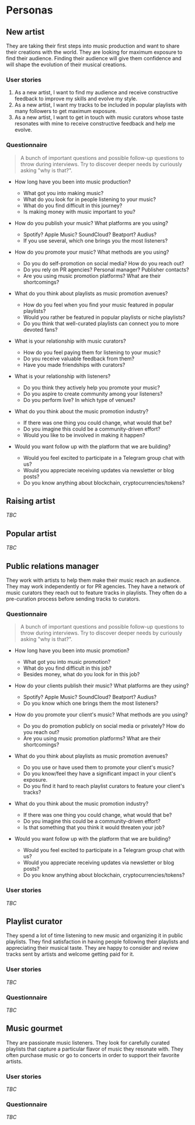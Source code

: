 # Personas

## New artist

They are taking their first steps into music production and want to share their creations with the world. They are looking for maximum exposure to find their audience. Finding their audience will give them confidence and will shape the evolution of their musical creations.

### User stories

1. As a new artist, I want to find my audience and receive constructive feedback to improve my skills and evolve my style.
2. As a new artist, I want my tracks to be included in popular playlists with many followers to get maximum exposure.
3. As a new artist, I want to get in touch with music curators whose taste resonates with mine to receive constructive feedback and help me evolve.

### Questionnaire

> A bunch of important questions and possible follow-up questions to throw during interviews.
> Try to discover deeper needs by curiously asking "why is that?".

- How long have you been into music production?
  - What got you into making music?
  - What do you look for in people listening to your music?
  - What do you find difficult in this journey?
  - Is making money with music important to you?

- How do you publish your music? What platforms are you using?
  - Spotify? Apple Music? SoundCloud? Beatport? Audius?
  - If you use several, which one brings you the most listeners?

- How do you promote your music? What methods are you using?
  - Do you do self-promotion on social media? How do you reach out?
  - Do you rely on PR agencies? Personal manager? Publisher contacts?
  - Are you using music promotion platforms? What are their shortcomings?

- What do you think about playlists as music promotion avenues?
  - How do you feel when you find your music featured in popular playlists?
  - Would you rather be featured in popular playlists or niche playlists?
  - Do you think that well-curated playlists can connect you to more devoted fans?

- What is your relationship with music curators?
  - How do you feel paying them for listening to your music?
  - Do you receive valuable feedback from them?
  - Have you made friendships with curators?

- What is your relationship with listeners?
  - Do you think they actively help you promote your music?
  - Do you aspire to create community among your listeners?
  - Do you perform live? In which type of venues?

- What do you think about the music promotion industry?
  - If there was one thing you could change, what would that be?
  - Do you imagine this could be a community-driven effort?
  - Would you like to be involved in making it happen?

- Would you want follow up with the platform that we are building?
  - Would you feel excited to participate in a Telegram group chat with us?
  - Would you appreciate receiving updates via newsletter or blog posts?
  - Do you know anything about blockchain, cryptocurrencies/tokens?

## Raising artist

_TBC_

## Popular artist

_TBC_

## Public relations manager

They work with artists to help them make their music reach an audience. They may work independently or for PR agencies. They have a network of music curators they reach out to feature tracks in playlists. They often do a pre-curation process before sending tracks to curators.

### Questionnaire

> A bunch of important questions and possible follow-up questions to throw during interviews.
> Try to discover deeper needs by curiously asking "why is that?".

- How long have you been into music promotion?
  - What got you into music promotion?
  - What do you find difficult in this job?
  - Besides money, what do you look for in this job?

- How do your clients publish their music? What platforms are they using?
  - Spotify? Apple Music? SoundCloud? Beatport? Audius?
  - Do you know which one brings them the most listeners?

- How do you promote your client's music? What methods are you using?
  - Do you do promotion publicly on social media or privately? How do you reach out?
  - Are you using music promotion platforms? What are their shortcomings?

- What do you think about playlists as music promotion avenues?
  - Do you use or have used them to promote your client's music?
  - Do you know/feel they have a significant impact in your client's exposure.
  - Do you find it hard to reach playlist curators to feature your client's tracks?

- What do you think about the music promotion industry?
  - If there was one thing you could change, what would that be?
  - Do you imagine this could be a community-driven effort?
  - Is that something that you think it would threaten your job?

- Would you want follow up with the platform that we are building?
  - Would you feel excited to participate in a Telegram group chat with us?
  - Would you appreciate receiving updates via newsletter or blog posts?
  - Do you know anything about blockchain, cryptocurrencies/tokens?

### User stories

_TBC_

## Playlist curator

They spend a lot of time listening to new music and organizing it in public playlists. They find satisfaction in having people following their playlists and appreciating their musical taste. They are happy to consider and review tracks sent by artists and welcome getting paid for it.

### User stories

_TBC_

### Questionnaire

_TBC_

## Music gourmet

They are passionate music listeners. They look for carefully curated playlists that capture a particular flavor of music they resonate with. They often purchase music or go to concerts in order to support their favorite artists.

### User stories

_TBC_

### Questionnaire

_TBC_
